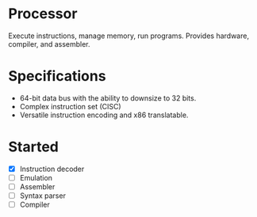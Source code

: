 # Processor
Execute instructions, manage memory, run programs. Provides hardware, compiler, and assembler.

# Specifications
- 64-bit data bus with the ability to downsize to 32 bits. 
- Complex instruction set (CISC)
- Versatile instruction encoding and x86 translatable.

# Started
- [x] Instruction decoder
- [ ] Emulation 
- [ ] Assembler 
- [ ] Syntax parser 
- [ ] Compiler